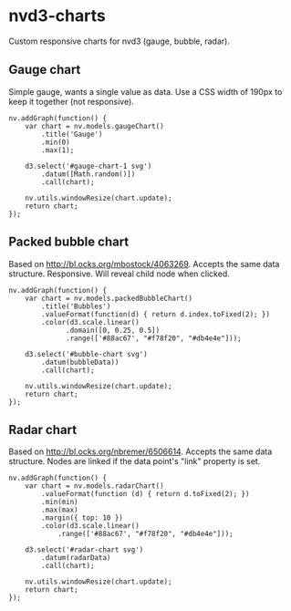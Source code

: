 # nvd3-charts
Custom responsive charts for nvd3 (gauge, bubble, radar).

## Gauge chart
Simple gauge, wants a single value as data. Use a CSS width of 190px to keep it together (not responsive).

```
nv.addGraph(function() {
    var chart = nv.models.gaugeChart()
        .title('Gauge')
        .min(0)
        .max(1);

    d3.select('#gauge-chart-1 svg')
        .datum([Math.random()])
        .call(chart);

    nv.utils.windowResize(chart.update);
    return chart;
});
```

## Packed bubble chart
Based on http://bl.ocks.org/mbostock/4063269. Accepts the same data structure. Responsive. Will reveal child node when clicked.

```
nv.addGraph(function() {
    var chart = nv.models.packedBubbleChart()
        .title('Bubbles')
        .valueFormat(function(d) { return d.index.toFixed(2); })
        .color(d3.scale.linear()
              .domain([0, 0.25, 0.5])
              .range(['#88ac67', "#f78f20", "#db4e4e"]));

    d3.select('#bubble-chart svg')
        .datum(bubbleData))
        .call(chart);

    nv.utils.windowResize(chart.update);
    return chart;
});
```

## Radar chart
Based on http://bl.ocks.org/nbremer/6506614. Accepts the same data structure. Nodes are linked if the data point's "link" property is set.

```
nv.addGraph(function() {
    var chart = nv.models.radarChart()
        .valueFormat(function (d) { return d.toFixed(2); })
        .min(min)
        .max(max)
        .margin({ top: 10 })
        .color(d3.scale.linear()
            .range(['#88ac67', "#f78f20", "#db4e4e"]));

    d3.select('#radar-chart svg')
        .datum(radarData)
        .call(chart);

    nv.utils.windowResize(chart.update);
    return chart;
});
```